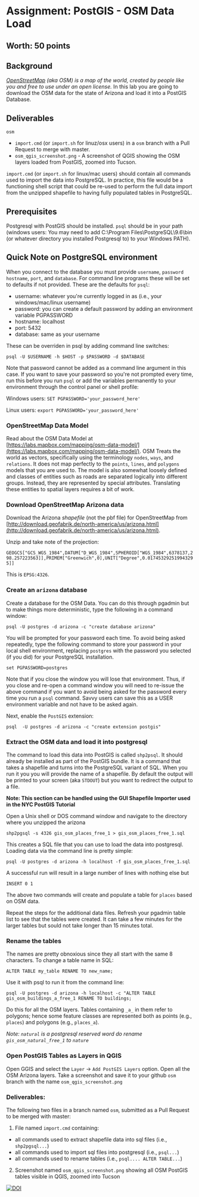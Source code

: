 # Assignment: PostGIS - OSM Data Load
## Worth: 50 points

## Background
_[OpenStreetMap](https://www.openstreetmap.org) (aka OSM) is a map of the world, created by people like you and free to use under an open license._ In this lab you are going to download the OSM data for the state of Arizona and load it into a
PostGIS Database. 

## Deliverables
`osm`
- `import.cmd` (or `import.sh` for linuz/osx users) in a `osm` branch with a Pull Request to merge with master.
- `osm_qgis_screenshot.png` - A screenshot of QGIS showing the OSM layers loaded from PostGIS, zoomed into Tucson.

`import.cmd` (or `import.sh` for linux/mac users) should contain all commands used to import the data into PostgreSQL. In practice, this file would be a functioning shell script that could be re-used to perform the full data import from the  unzipped shapefile to having fully populated tables in PostgreSQL.

## Prerequisites
Postgresql with PostGIS should be installed. 
`psql` should be in your path (windows users: You may need to add C:\Program Files\PostgreSQL\9.6\bin (or whatever directory you installed Postgresql to) to your Windows PATH). 

## Quick Note on PostgreSQL environment
When you connect to the database you must provide `username`, `password` `hostname`, `port`, and `database`. For 
command line programs these will be set to defaults if not provided. These are the defaults for `psql`:
- username: whatever you're currently logged in as (i.e., your windows/mac/linux username)
- password: you can create a default password by adding an environment variable PGPASSWORD
- hostname: localhost
- port: 5432
- database: same as your username

These can be overriden in psql by adding command line switches:

`psql -U $USERNAME -h $HOST -p $PASSWORD -d $DATABASE`

Note that password cannot be added as a command line argument in this case. If you want to save your password so you're not prompted every time, run this before you run `psql` or add the variables permanently to your environment through the control panel or shell profile:

Windows users:
```SET PGPASSWORD='your_password_here'```

Linux users:
```export PGPASSWORD='your_password_here'```

### OpenStreetMap Data Model
Read about the OSM Data Model at [https://labs.mapbox.com/mapping/osm-data-model/](https://labs.mapbox.com/mapping/osm-data-model/). OSM Treats the world as vectors, specifically using the terminology `nodes`, `ways`, and `relations`. It does not 
map perfectly to the `points`, `lines`, and `polygons` models that you are used to. The model is also somewhat loosely defined and classes of entities such as roads are separated logically into different groups. Instead, they are represented by special attributes. Translating these entities to spatial layers requires a bit of work.

### Download OpenStreetMap Arizona data

Download the Arizona _shapefile_ (not the pbf file) for OpenStreetMap from [http://download.geofabrik.de/north-america/us/arizona.html](http://download.geofabrik.de/north-america/us/arizona.html).

Unzip and take note of the projection:

```GEOGCS["GCS_WGS_1984",DATUM["D_WGS_1984",SPHEROID["WGS_1984",6378137,298.257223563]],PRIMEM["Greenwich",0],UNIT["Degree",0.017453292519943295]]```

This is `EPSG:4326`.

### Create an `arizona` database
Create a database for the OSM Data. You can do this through pgadmin but to make things more deterministic, type the following in a command window:

```psql -U postgres -d arizona -c "create database arizona"```

You will be prompted for your password each time. To avoid being asked repeatedly, type the following command to store
your password in your local shell environment, replacing `postgres` with the password you selected (if you did) for your
PostgreSQL installation.

```
set PGPASSWORD=postgres
```

Note that if you close the window you will lose that environment. Thus, if you close and re-open a command window you will
need to re-issue the above command if you want to avoid being asked for the password every time you run a `psql` command. Savvy users can save this as a USER environment variable and not have to be asked again.

Next, enable the `PostGIS` extension:

```psql  -U postgres -d arizona -c "create extension postgis"```


### Extract the OSM data and load it into postgresql

The command to load this data into PostGIS is called `shp2psql`. It should already be installed as part of the PostGIS bundle. It is a command that takes a shapefile and turns into the PostgreSQL variant of SQL. When you run it you
you will provide the name of a shapefile. By default the output will be printed to your screen (aka `STDOUT`)
but you want to redirect the output to a file. 

**Note: This section can be handled using the GUI Shapefile Importer used in the NYC PostGIS Tutorial**

Open a Unix shell or DOS command window and navigate to the directory where you unzipped the arizona

```
shp2pgsql -s 4326 gis_osm_places_free_1 > gis_osm_places_free_1.sql
```

This creates a SQL file that you can use to load the data into postgresql. Loading data via the command line is pretty simple:

```
psql -U postgres -d arizona -h localhost -f gis_osm_places_free_1.sql
```
A successful run will result in a large number of lines with nothing else but 
```
INSERT 0 1
```

The above two commands will create and populate a table for `places` based on OSM data. 

Repeat the steps for the additional data files. Refresh your pgadmin table list to see that the tables were created. It can take a few minutes for the larger tables but sould not take longer than 15 minutes total.

### Rename the tables
The names are pretty obnoxious since they all start with the same 8 characters. To change a table name in SQL: 


```
ALTER TABLE my_table RENAME TO new_name;
```


Use it with psql to run it from the command line:


```
psql -U postgres -d arizona -h localhost -c "ALTER TABLE gis_osm_buildings_a_free_1 RENAME TO buildings;
```


Do this for all the OSM layers. Tables containing `_a_` in them refer to polygons; hence some feature classes are 
represented both as points (e.g., `places`) and polygons (e.g., `places_a`). 

*Note: `natural` is a postgresql reserved word do rename `gis_osm_natural_free_1` to `nature`*

### Open PostGIS Tables as Layers in QGIS
Open GGIS and select the `Layer` -> `Add PostGIS Layers` option. 
Open all the OSM Arizona layers. Take a screenshot and save it to your github `osm` branch with the name `osm_qgis_screenshot.png`

### Deliverables:
The following two files in a branch named `osm`, submitted as a Pull Request to be merged with master:
1) File named `import.cmd` containing:
- all commands used to extract shapefile data into sql files (i.e., `shp2pgsql...`)
- all commands used to import sql files into postgresql (i.e., `psql...`)
- all commands used to rename tables (i.e., `psql.... ALTER TABLE...`)
2) Screenshot named `osm_qgis_screenshot.png` showing all OSM PostGIS tables visible in QGIS, zoomed into Tucson

[![DOI](https://zenodo.org/badge/181833899.svg)](https://zenodo.org/badge/latestdoi/181833899)

